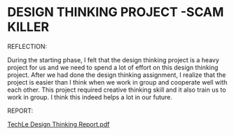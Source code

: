 # DESIGN THINKING PROJECT -SCAM KILLER

REFLECTION:

During the starting phase, I felt that the design thinking project is a heavy project for us and we need to spend a lot of effort on this design thinking project. After we had done the design thinking assignment, I realize that the project is easier than I think when we work in group and cooperate well with each other. This project required creative thinking skill and it also train us to work in group. I think this indeed helps a lot in our future.

REPORT:

[TechLe Design Thinking Report.pdf](https://github.com/miqbaltariq/SECP1513/files/14073052/TechLe.Design.Thinking.Report.pdf)

